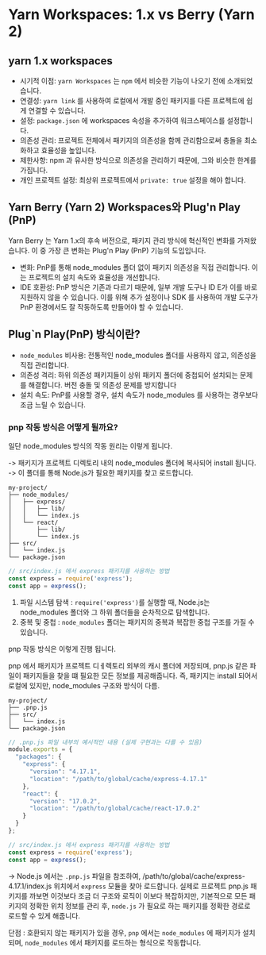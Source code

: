 # Yarn Workspaces: 1.x vs Berry (Yarn 2)

## yarn 1.x workspaces 

- 시기적 이점: `yarn Workspaces` 는 `npm` 에서 비슷한 기능이 나오기 전에 소개되었습니다.
- 연결성: `yarn link` 를 사용하여 로컬에서 개발 중인 패키지를 다른 프로젝트에 쉽게 연결할 수 있습니다.
- 설정: `package.json` 에 workspaces 속성을 추가하여 워크스페이스를 설정합니다.
- 의존성 관리: 프로젝트 전체에서 패키지의 의존성을 함께 관리함으로써 충돌을 최소화하고 효율성을 높입니다.
- 제한사항: npm 과 유사한 방식으로 의존성을 관리하기 때문에, 그와 비슷한 한계를 가집니다.
- 개인 프로젝트 설정: 최상위 프로젝트에서 `private: true` 설정을 해야 합니다. 

## Yarn Berry (Yarn 2) Workspaces와 Plug'n Play (PnP)

Yarn Berry 는 Yarn 1.x의 후속 버전으로, 패키지 관리 방식에 혁신적인 변화를 가져왔습니다. 이 중 가장 큰 변화는 Plug'n Play (PnP) 기능의 도입입니다.

- 변화: PnP를 통해 node_modules 폴더 없이 패키지 의존성을 직접 관리합니다. 이는 프로젝트의 설치 속도와 효율성을 개선합니다.
- IDE 호환성: PnP 방식은 기존과 다르기 때문에, 일부 개발 도구나 ID E가 이를 바로 지원하지 않을 수 있습니다. 이를 위해 추가 설정이나 SDK 를 사용하여 개발 도구가 PnP 환경에서도 잘 작동하도록 만들어야 할 수 있습니다.

## Plug`n Play(PnP) 방식이란?

- `node_modules` 비사용: 전통적인 node_modules 폴더를 사용하지 않고, 의존성을 직접 관리합니다.
- 의존성 격리: 하위 의존성 패키지들이 상위 패키지 폴더에 중첩되어 설치되는 문제를 해결합니다. 버전 충돌 및 의존성 문제를 방지합니다
- 설치 속도: PnP를 사용할 경우, 설치 속도가 node_modules 를 사용하는 경우보다 조금 느릴 수 있습니다.


### pnp 작동 방식은 어떻게 될까요?

일단 node_modules 방식의 작동 원리는 이렇게 됩니다. 

-> 패키지가 프로젝트 디렉토리 내의 node_modules 폴더에 복사되어 install 됩니다. 
-> 이 폴더를 통해 Node.js가 필요한 패키지를 찾고 로드합니다. 

``` 
my-project/
├── node_modules/
│   ├── express/
│   │   ├── lib/
│   │   └── index.js
│   └── react/
│       ├── lib/
│       └── index.js
├── src/
│   └── index.js
└── package.json
```

```javascript
// src/index.js 에서 express 패키지를 사용하는 방법 
const express = require('express');
const app = express();
```

1. 파일 시스템 탐색 : `require('express')`를 실행할 때, Node.js는 node_modules 폴더와 그 하위 폴더들을 순차적으로 탐색합니다.
2. 중복 및 중첩 : `node_modules` 폴더는 패키지의 중복과 복잡한 중첩 구조를 가질 수 있습니다. 


pnp 작동 방식은 이렇게 진행 됩니다. 

pnp 에서 패키지가 프로젝트 디ㅔ렉토리 외부의 캐시 폴더에 저장되며, pnp.js 같은 파일이 패키지들을 찾을 떄 필요한 모든 정보를 제공해줍니다. 
즉, 패키지는 install 되어서 로컬에 있지만, node_modules 구조와 방식이 다름. 

```
my-project/
├── .pnp.js
├── src/
│   └── index.js
└── package.json
```

```javascript
// .pnp.js 파일 내부의 예시적인 내용 (실제 구현과는 다를 수 있음)
module.exports = {
  "packages": {
    "express": {
      "version": "4.17.1",
      "location": "/path/to/global/cache/express-4.17.1"
    },
    "react": {
      "version": "17.0.2",
      "location": "/path/to/global/cache/react-17.0.2"
    }
  }
};
```

```javascript
// src/index.js 에서 express 패키지를 사용하는 방법 
const express = require('express');
const app = express();
```

-> Node.js 에서는 `.pnp.js` 파일을 참조하여, /path/to/global/cache/express-4.17.1/index.js 위치에서 `express` 모듈을 찾아 로드합니다. 
실제로 프로젝트 pnp.js 패키지를 까보면 이것보다 조금 더 구조와 로직이 이보다 복잡하지만, 기본적으로 모든 패키지의 정확한 위치 정보를 관리 후, `node.js` 가 필요로 하는 패키지를 정확한 경로로 로드할 수 있게 해줍니다. 

단점 : 호환되지 않는 패키지가 있을 경우, `pnp` 에서는 `node_modules` 에 패키지가 설치되며, `node_modules` 에서 패키지를 로드하는 형식으로 작동합니다.



